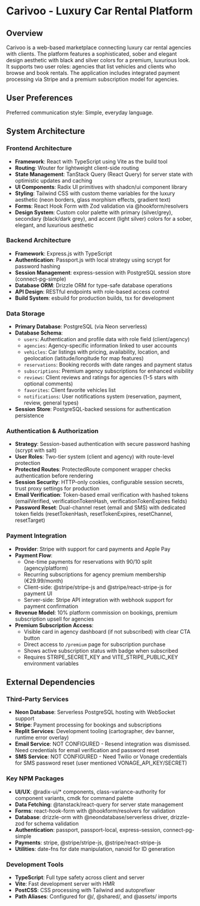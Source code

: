 # Carivoo - Luxury Car Rental Platform

## Overview

Carivoo is a web-based marketplace connecting luxury car rental agencies with clients. The platform features a sophisticated, sober and elegant design aesthetic with black and silver colors for a premium, luxurious look. It supports two user roles: agencies that list vehicles and clients who browse and book rentals. The application includes integrated payment processing via Stripe and a premium subscription model for agencies.

## User Preferences

Preferred communication style: Simple, everyday language.

## System Architecture

### Frontend Architecture
- **Framework**: React with TypeScript using Vite as the build tool
- **Routing**: Wouter for lightweight client-side routing
- **State Management**: TanStack Query (React Query) for server state with optimistic updates and caching
- **UI Components**: Radix UI primitives with shadcn/ui component library
- **Styling**: Tailwind CSS with custom theme variables for the luxury aesthetic (neon borders, glass morphism effects, gradient text)
- **Forms**: React Hook Form with Zod validation via @hookform/resolvers
- **Design System**: Custom color palette with primary (silver/grey), secondary (black/dark grey), and accent (light silver) colors for a sober, elegant, and luxurious aesthetic

### Backend Architecture
- **Framework**: Express.js with TypeScript
- **Authentication**: Passport.js with local strategy using scrypt for password hashing
- **Session Management**: express-session with PostgreSQL session store (connect-pg-simple)
- **Database ORM**: Drizzle ORM for type-safe database operations
- **API Design**: RESTful endpoints with role-based access control
- **Build System**: esbuild for production builds, tsx for development

### Data Storage
- **Primary Database**: PostgreSQL (via Neon serverless)
- **Database Schema**:
  - `users`: Authentication and profile data with role field (client/agency)
  - `agencies`: Agency-specific information linked to user accounts
  - `vehicles`: Car listings with pricing, availability, location, and geolocation (latitude/longitude for map features)
  - `reservations`: Booking records with date ranges and payment status
  - `subscriptions`: Premium agency subscriptions for enhanced visibility
  - `reviews`: Client reviews and ratings for agencies (1-5 stars with optional comments)
  - `favorites`: Client favorite vehicles list
  - `notifications`: User notifications system (reservation, payment, review, general types)
- **Session Store**: PostgreSQL-backed sessions for authentication persistence

### Authentication & Authorization
- **Strategy**: Session-based authentication with secure password hashing (scrypt with salt)
- **User Roles**: Two-tier system (client and agency) with route-level protection
- **Protected Routes**: ProtectedRoute component wrapper checks authentication before rendering
- **Session Security**: HTTP-only cookies, configurable session secrets, trust proxy settings for production
- **Email Verification**: Token-based email verification with hashed tokens (emailVerified, verificationTokenHash, verificationTokenExpires fields)
- **Password Reset**: Dual-channel reset (email and SMS) with dedicated token fields (resetTokenHash, resetTokenExpires, resetChannel, resetTarget)

### Payment Integration
- **Provider**: Stripe with support for card payments and Apple Pay
- **Payment Flow**: 
  - One-time payments for reservations with 90/10 split (agency/platform)
  - Recurring subscriptions for agency premium membership (€29.99/month)
  - Client-side: @stripe/stripe-js and @stripe/react-stripe-js for payment UI
  - Server-side: Stripe API integration with webhook support for payment confirmation
- **Revenue Model**: 10% platform commission on bookings, premium subscription upsell for agencies
- **Premium Subscription Access**: 
  - Visible card in agency dashboard (if not subscribed) with clear CTA button
  - Direct access to `/premium` page for subscription purchase
  - Shows active subscription status with badge when subscribed
  - Requires STRIPE_SECRET_KEY and VITE_STRIPE_PUBLIC_KEY environment variables

## External Dependencies

### Third-Party Services
- **Neon Database**: Serverless PostgreSQL hosting with WebSocket support
- **Stripe**: Payment processing for bookings and subscriptions
- **Replit Services**: Development tooling (cartographer, dev banner, runtime error overlay)
- **Email Service**: NOT CONFIGURED - Resend integration was dismissed. Need credentials for email verification and password reset
- **SMS Service**: NOT CONFIGURED - Need Twilio or Vonage credentials for SMS password reset (user mentioned VONAGE_API_KEY/SECRET)

### Key NPM Packages
- **UI/UX**: @radix-ui/* components, class-variance-authority for component variants, cmdk for command palette
- **Data Fetching**: @tanstack/react-query for server state management
- **Forms**: react-hook-form with @hookform/resolvers for validation
- **Database**: drizzle-orm with @neondatabase/serverless driver, drizzle-zod for schema validation
- **Authentication**: passport, passport-local, express-session, connect-pg-simple
- **Payments**: stripe, @stripe/stripe-js, @stripe/react-stripe-js
- **Utilities**: date-fns for date manipulation, nanoid for ID generation

### Development Tools
- **TypeScript**: Full type safety across client and server
- **Vite**: Fast development server with HMR
- **PostCSS**: CSS processing with Tailwind and autoprefixer
- **Path Aliases**: Configured for @/, @shared/, and @assets/ imports